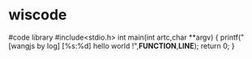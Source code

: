 # wiscode
#code library
#include<stdio.h>
int main(int artc,char **argv)
{
 printf("[wangjs by log] [%s:%d] hello world !",__FUNCTION__,__LINE__);
  return 0;
}
